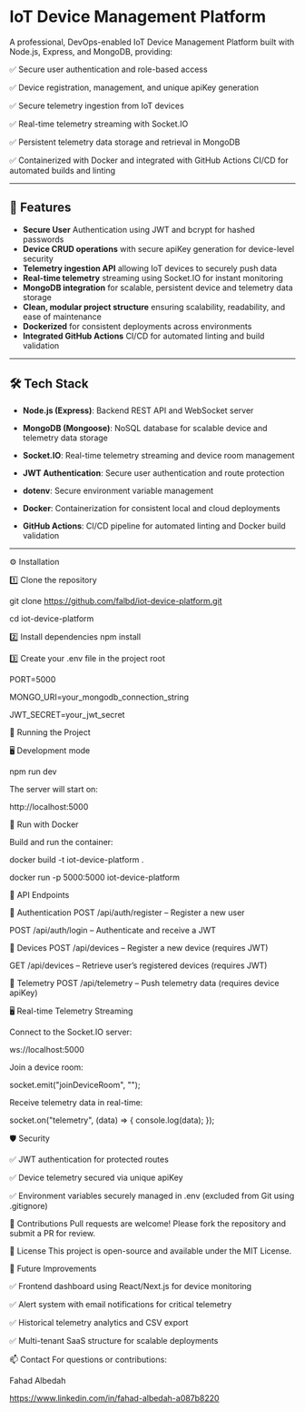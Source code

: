 # IoT Device Management Platform

A professional, DevOps-enabled IoT Device Management Platform built with Node.js, Express, and MongoDB, providing:

✅ Secure user authentication and role-based access

✅ Device registration, management, and unique apiKey generation

✅ Secure telemetry ingestion from IoT devices

✅ Real-time telemetry streaming with Socket.IO

✅ Persistent telemetry data storage and retrieval in MongoDB

✅ Containerized with Docker and integrated with GitHub Actions CI/CD for automated builds and linting



---

## 🚀 Features

- **Secure User** Authentication using JWT and bcrypt for hashed passwords
- **Device CRUD operations** with secure apiKey generation for device-level security
- **Telemetry ingestion API** allowing IoT devices to securely push data
- **Real-time telemetry** streaming using Socket.IO for instant monitoring
- **MongoDB integration** for scalable, persistent device and telemetry data storage
- **Clean, modular project structure** ensuring scalability, readability, and ease of maintenance
- **Dockerized** for consistent deployments across environments
- **Integrated GitHub Actions** CI/CD for automated linting and build validation


---

## 🛠 Tech Stack

- **Node.js (Express)**: Backend REST API and WebSocket server

- **MongoDB (Mongoose)**: NoSQL database for scalable device and telemetry data storage

- **Socket.IO**: Real-time telemetry streaming and device room management

- **JWT Authentication**: Secure user authentication and route protection

- **dotenv**: Secure environment variable management

- **Docker**: Containerization for consistent local and cloud deployments

- **GitHub Actions**: CI/CD pipeline for automated linting and Docker build validation

---

⚙️ Installation

1️⃣ Clone the repository

git clone https://github.com/falbd/iot-device-platform.git

cd iot-device-platform

2️⃣ Install dependencies
npm install

3️⃣ Create your .env file in the project root

PORT=5000

MONGO_URI=your_mongodb_connection_string

JWT_SECRET=your_jwt_secret

🚦 Running the Project

🖥️ Development mode

npm run dev

The server will start on:

http://localhost:5000

🐳 Run with Docker

Build and run the container:

docker build -t iot-device-platform .

docker run -p 5000:5000 iot-device-platform

📮 API Endpoints

🔐 Authentication
POST /api/auth/register – Register a new user

POST /api/auth/login – Authenticate and receive a JWT

🔧 Devices
POST /api/devices – Register a new device (requires JWT)

GET /api/devices – Retrieve user’s registered devices (requires JWT)

📡 Telemetry
POST /api/telemetry – Push telemetry data (requires device apiKey)

🖥️ Real-time Telemetry Streaming

Connect to the Socket.IO server:

ws://localhost:5000

Join a device room:

socket.emit("joinDeviceRoom", "<deviceId>");

Receive telemetry data in real-time:

socket.on("telemetry", (data) => {
  console.log(data);
});

🛡 Security

✅ JWT authentication for protected routes

✅ Device telemetry secured via unique apiKey

✅ Environment variables securely managed in .env (excluded from Git using .gitignore)

🤝 Contributions
Pull requests are welcome! Please fork the repository and submit a PR for review.

📄 License
This project is open-source and available under the MIT License.

🚀 Future Improvements

✅ Frontend dashboard using React/Next.js for device monitoring

✅ Alert system with email notifications for critical telemetry

✅ Historical telemetry analytics and CSV export

✅ Multi-tenant SaaS structure for scalable deployments

📫 Contact
For questions or contributions:

Fahad Albedah

https://www.linkedin.com/in/fahad-albedah-a087b8220
